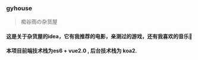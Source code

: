 ### gyhouse

> 痴谷雨の杂货屋

#### 这是关于杂货屋的idea，它有我推荐的电影，亲测过的游戏，还有我喜欢的音乐🎵

#### 本项目前端技术栈为es6 + vue2.0 , 后台技术栈为 koa2.